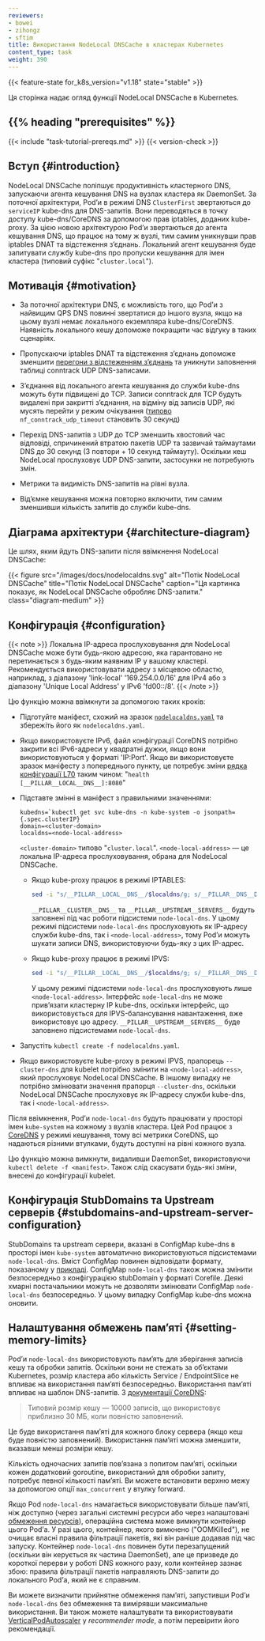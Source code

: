 ```yaml
---
reviewers:
- bowei
- zihongz
- sftim
title: Використання NodeLocal DNSCache в кластерах Kubernetes
content_type: task
weight: 390
---
```


<!-- overview -->

{{< feature-state for_k8s_version="v1.18" state="stable" >}}

Ця сторінка надає огляд функції NodeLocal DNSCache в Kubernetes.

## {{% heading "prerequisites" %}}

{{< include "task-tutorial-prereqs.md" >}} {{< version-check >}}

 <!-- steps -->

## Вступ {#introduction}

NodeLocal DNSCache поліпшує продуктивність кластерного DNS, запускаючи агента кешування DNS на вузлах кластера як DaemonSet. За поточної архітектури, Podʼи в режимі DNS `ClusterFirst` звертаються до `serviceIP` kube-dns для DNS-запитів. Вони переводяться в точку доступу kube-dns/CoreDNS за допомогою прав iptables, доданих kube-proxy. За цією новою архітектурою Podʼи звертаються до агента кешування DNS, що працює на тому ж вузлі, тим самим уникнувши прав iptables DNAT та відстеження зʼєднань. Локальний агент кешування буде запитувати службу kube-dns про пропуски кешування для імен кластера (типовий суфікс "`cluster.local`").

## Мотивація {#motivation}

* За поточної архітектури DNS, є можливість того, що Podʼи з найвищим QPS DNS повинні звертатися до іншого вузла, якщо на цьому вузлі немає локального екземпляра kube-dns/CoreDNS. Наявність локального кешу допоможе покращити час відгуку в таких сценаріях.

* Пропускаючи iptables DNAT та відстеження зʼєднань допоможе зменшити [перегони з відстеженням зʼєднань](https://github.com/kubernetes/kubernetes/issues/56903) та уникнути заповнення таблиці conntrack UDP DNS-записами.

* Зʼєднання від локального агента кешування до служби kube-dns можуть бути підвищені до TCP. Записи conntrack для TCP будуть видалені при закритті зʼєднання, на відміну від записів UDP, які мусять перейти у режим очікування ([типово](https://www.kernel.org/doc/Documentation/networking/nf_conntrack-sysctl.txt) `nf_conntrack_udp_timeout` становить 30 секунд)

* Перехід DNS-запитів з UDP до TCP зменшить хвостовий час відповіді, спричинений втратою пакетів UDP та зазвичай таймаутами DNS до 30 секунд (3 повтори + 10 секунд таймауту). Оскільки кеш NodeLocal прослуховує UDP DNS-запити, застосунки не потребують змін.

* Метрики та видимість DNS-запитів на рівні вузла.

* Відʼємне кешування можна повторно включити, тим самим зменшивши кількість запитів до служби kube-dns.

## Діаграма архітектури {#architecture-diagram}

Це шлях, яким йдуть DNS-запити після ввімкнення NodeLocal DNSCache:

{{< figure src="/images/docs/nodelocaldns.svg" alt="Потік NodeLocal DNSCache" title="Потік NodeLocal DNSCache" caption="Ця картинка показує, як NodeLocal DNSCache обробляє DNS-запити." class="diagram-medium" >}}

## Конфігурація {#configuration}

{{< note >}}
Локальна IP-адреса прослуховування для NodeLocal DNSCache може бути будь-якою адресою, яка гарантовано не перетинається з будь-яким наявним IP у вашому кластері. Рекомендується використовувати адресу з місцевою областю, наприклад, з діапазону 'link-local' '169.254.0.0/16' для IPv4 або з діапазону 'Unique Local Address' у IPv6 'fd00::/8'.
{{< /note >}}

Цю функцію можна ввімкнути за допомогою таких кроків:

* Підготуйте маніфест, схожий на зразок [`nodelocaldns.yaml`](https://github.com/kubernetes/kubernetes/blob/master/cluster/addons/dns/nodelocaldns/nodelocaldns.yaml) та збережіть його як `nodelocaldns.yaml`.

* Якщо використовуєте IPv6, файл конфігурації CoreDNS потрібно закрити всі IPv6-адреси у квадратні дужки, якщо вони використовуються у форматі 'IP:Port'. Якщо ви використовуєте зразок маніфесту з попереднього пункту, це потребує зміни [рядка конфігурації L70](https://github.com/kubernetes/kubernetes/blob/b2ecd1b3a3192fbbe2b9e348e095326f51dc43dd/cluster/addons/dns/nodelocaldns/nodelocaldns.yaml#L70) таким чином: "`health [__PILLAR__LOCAL__DNS__]:8080`"

* Підставте змінні в маніфест з правильними значеннями:

  ```shell
  kubedns=`kubectl get svc kube-dns -n kube-system -o jsonpath={.spec.clusterIP}`
  domain=<cluster-domain>
  localdns=<node-local-address>
  ```

  `<cluster-domain>` типово "`cluster.local`". `<node-local-address>` — це локальна IP-адреса прослуховування, обрана для NodeLocal DNSCache.

  * Якщо kube-proxy працює в режимі IPTABLES:

    ``` bash
    sed -i "s/__PILLAR__LOCAL__DNS__/$localdns/g; s/__PILLAR__DNS__DOMAIN__/$domain/g; s/__PILLAR__DNS__SERVER__/$kubedns/g" nodelocaldns.yaml
    ```

    `__PILLAR__CLUSTER__DNS__` та `__PILLAR__UPSTREAM__SERVERS__` будуть заповнені під час роботи підсистеми `node-local-dns`. У цьому режимі підсистеми `node-local-dns` прослуховують як IP-адресу служби kube-dns, так і `<node-local-address>`, тому Podʼи можуть шукати записи DNS, використовуючи будь-яку з цих IP-адрес.

  * Якщо kube-proxy працює в режимі IPVS:

    ``` bash
    sed -i "s/__PILLAR__LOCAL__DNS__/$localdns/g; s/__PILLAR__DNS__DOMAIN__/$domain/g; s/,__PILLAR__DNS__SERVER__//g; s/__PILLAR__CLUSTER__DNS__/$kubedns/g" nodelocaldns.yaml
    ```

    У цьому режимі підсистеми `node-local-dns` прослуховують лише `<node-local-address>`. Інтерфейс `node-local-dns` не може привʼязати кластерну IP kube-dns, оскільки інтерфейс, що використовується для IPVS-балансування навантаження, вже використовує цю адресу. `__PILLAR__UPSTREAM__SERVERS__` буде заповнено підсистемами `node-local-dns`.

* Запустіть `kubectl create -f nodelocaldns.yaml`.

* Якщо використовуєте kube-proxy в режимі IPVS, прапорець `--cluster-dns` для kubelet потрібно змінити на `<node-local-address>`, який прослуховує NodeLocal DNSCache. В іншому випадку не потрібно змінювати значення прапорця `--cluster-dns`, оскільки NodeLocal DNSCache прослуховує як IP-адресу служби kube-dns, так і `<node-local-address>`.

Після ввімкнення, Podʼи `node-local-dns` будуть працювати у просторі імен `kube-system` на кожному з вузлів кластера. Цей Pod працює з [CoreDNS](https://github.com/coredns/coredns) у режимі кешування, тому всі метрики CoreDNS, що надаються різними втулками, будуть доступні на рівні кожного вузла.

Цю функцію можна вимкнути, видаливши DaemonSet, використовуючи `kubectl delete -f <manifest>`. Також слід скасувати будь-які зміни, внесені до конфігурації kubelet.

## Конфігурація StubDomains та Upstream серверів {#stubdomains-and-upstream-server-configuration}

StubDomains та upstream сервери, вказані в ConfigMap kube-dns в просторі імен `kube-system` автоматично використовуються підсистемами `node-local-dns`. Вміст ConfigMap повинен відповідати формату, показаному у [прикладі](/uk/docs/tasks/administer-cluster/dns-custom-nameservers/#example-1). ConfigMap `node-local-dns` також можна змінити безпосередньо з конфігурацією stubDomain у форматі Corefile. Деякі хмарні постачальники можуть не дозволяти змінювати ConfigMap `node-local-dns` безпосередньо. У цьому випадку ConfigMap kube-dns можна оновити.

## Налаштування обмежень памʼяті {#setting-memory-limits}

Podʼи `node-local-dns` використовують памʼять для зберігання записів кешу та обробки запитів. Оскільки вони не стежать за обʼєктами Kubernetes, розмір кластера або кількість Service / EndpointSlice не впливає на використання памʼяті безпосередньо. Використання памʼяті впливає на шаблон DNS-запитів. З [документації CoreDNS](https://github.com/coredns/deployment/blob/master/kubernetes/Scaling_CoreDNS.md):

> Типовий розмір кешу — 10000 записів, що використовує приблизно 30 МБ, коли повністю заповнений.

Це буде використання памʼяті для кожного блоку сервера (якщо кеш буде повністю заповнений). Використання памʼяті можна зменшити, вказавши менші розміри кешу.

Кількість одночасних запитів повʼязана з попитом памʼяті, оскільки кожен додатковий goroutine, використаний для обробки запиту, потребує певної кількості памʼяті. Ви можете встановити верхню межу за допомогою опції `max_concurrent` у втулку forward.

Якщо Pod `node-local-dns` намагається використовувати більше памʼяті, ніж доступно (через загальні системні ресурси або через налаштовані [обмеження ресурсів](/uk/docs/concepts/configuration/manage-resources-containers/)), операційна система може вимкнути контейнер цього Podʼа. У разі цього, контейнер, якого вимкнено ("OOMKilled"), не очищає власні правила фільтрації пакетів, які він раніше додавав під час запуску. Контейнер `node-local-dns` повинен бути перезапущений (оскільки він керується як частина DaemonSet), але це призведе до короткої перерви у роботі DNS кожного разу, коли контейнер зазнає збою: правила фільтрації пакетів направляють DNS-запити до локального Podʼа, який не є справним.

Ви можете визначити прийнятне обмеження памʼяті, запустивши Podʼи `node-local-dns` без обмеження
та вимірявши максимальне використання. Ви також можете налаштувати та використовувати [VerticalPodAutoscaler](https://github.com/kubernetes/autoscaler/tree/master/vertical-pod-autoscaler) у _recommender mode_, а потім перевірити його рекомендації.
